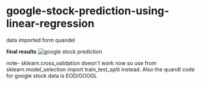 # google-stock-prediction-using-linear-regression
data imported form quandel

**final results**
![google stock prediction](https://user-images.githubusercontent.com/45829819/116693775-fea39f00-a9db-11eb-84b2-cc2388f35b24.JPG)

note- sklearn.cross_validation doesn't work now so use from sklearn.model_selection import train_test_split instead. Also the quandl code for google stock data is EOD/GOOGL
